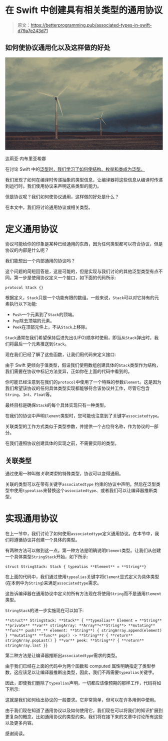 # 在 Swift 中创建具有相关类型的通用协议

> 原文：<https://betterprogramming.pub/associated-types-in-swift-d79a7e243d71>

## 如何使协议通用化以及这样做的好处

![](img/3799519e15704e1183924c61ba63bbbe.png)

达莉亚·内布里亚希娜

在讨论 Swift 中的[泛型时，我们学习了如何使结构、枚举和类成为泛型。](https://medium.com/@navdeepsingh_2336/generics-in-swift-13e792249cad)

我们发现了如何在编译时传递抽象的类型信息，让编译器将这些信息从编译时传递到运行时。我们使用协议来声明这些类型的能力。

但是协议呢？我们如何使协议通用，这样做的好处是什么？

在本文中，我们将讨论通用协议或相关类型。

# 定义通用协议

协议可能给你的印象是某种已经通用的东西，因为任何类型都可以符合协议，但是协议的内部是什么呢？

我们能想出一个内部通用的协议吗？

这个问题的简短回答是，这是可能的，但是实现与我们讨论的其他泛型类型有点不同。第一步是使用协议定义一个接口，如下面的代码所示:

```
protocol Stack {}
```

根据定义，`Stack`只是一个功能有限的数组。一般来说，`Stack`可以对它持有的元素执行以下功能:

*   `Push`一个元素到了`Stack`的顶端。
*   `Pop`除去顶端的元素。
*   `Peek`在顶部元件上，不从`Stack`上移除。

`Stack`通常在我们希望保持后进先出(LIFO)顺序时使用，即当从`Stack`弹出时，我们将最后一个元素推送到`Stack`。

现在我们已经了解了这些函数，让我们用代码来定义接口:

由于 Swift 更倾向于值类型，假设我们使用数组创建具体的`Stack`类型作为结构，我们需要在协议中标记方法变异，正如你在上面的代码中看到的。

你可能已经注意到在我们的`protocol`中使用了一个特殊的参数`Element`。这是因为我们希望该协议的任何具体类型实现都能够符合该协议并工作，尽管它包含`String`、`Int`、`Float`等。

最终目标是确保`Stack`的每个具体实现只有一种类型。

在我们的协议中声明`Element`类型时，您可能也注意到了关键字`associatedtype`。

关联类型的工作方式类似于类型参数，并提供一个占位符名称，作为协议的一部分。

在我们遵照协议创建具体的实现之前，不需要实际的类型。

## 关联类型

通过使用一种叫做*关联类型*的特殊类型，协议可以变得通用。

关联的类型可以在带有关键字`associatedtype` 约束的协议中声明，然后在泛型类型中使用`typealias`来替换这个`associatedtype`、或者我们可以让编译器推断类型。

# 实现通用协议

在上一节中，我们讨论了如何使用`associatedtype`定义通用协议。在本节中，我们将遵循协议并创建一个具体的类型。

有两种方法可以做到这一点。第一种方法是明确说明`Element`类型。让我们从创建一个具体类型`StringStack`开始，如下所示:

```
struct StringStack: Stack { typealias **Element** = **String**}
```

在上面的代码中，我们通过使用`typealias`关键字将`Element`显式定义为具体类型(在本例中为`String`)来满足`associatedtype`需求。

这告诉编译器在通用协议中定义的所有方法现在将使用`String`而不是通用`Element`类型。

`StringStack`的进一步实施现在可以如下:

```
**struct** StringStack: **Stack** { **typealias** Element = **String** **private** **var** stringArray: **Array**<**String**> **mutating** **func** push(**_** element: **String**) { stringArray.append(element) } **mutating** **func** pop() -> **String**? { **return** stringArray.popLast() } **var** peek: **String**? { **return** stringArray.last }}
```

第二种方法是让编译器推断出`associatedtype`需求的类型。

由于我们已经在上面的代码中为两个函数和 computed 属性明确指定了类型参数，这应该足以让编译器推断出类型，因此，我们不再需要`typealias`关键字。

因此，即使我们删除了`typealias`声明，一切都应该像预期的那样工作，代码将如下所示:

这就是我们如何给出协议的一般要求。它非常简单，但可以在许多用例中使用。

由于我们现在知道了通用协议以及如何使用它，我们现在可以将我们的知识扩展到更复杂的概念，比如通用协议的类型约束。我们将在接下来的文章中讨论所有这些以及更多内容。

感谢阅读。